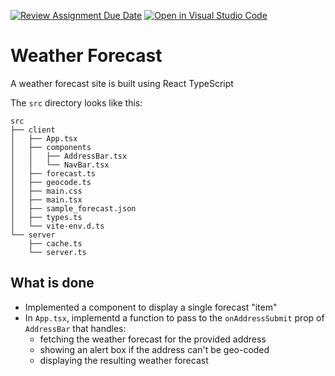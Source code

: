 [![Review Assignment Due Date](https://classroom.github.com/assets/deadline-readme-button-24ddc0f5d75046c5622901739e7c5dd533143b0c8e959d652212380cedb1ea36.svg)](https://classroom.github.com/a/jNVNGS9C)
[![Open in Visual Studio Code](https://classroom.github.com/assets/open-in-vscode-718a45dd9cf7e7f842a935f5ebbe5719a5e09af4491e668f4dbf3b35d5cca122.svg)](https://classroom.github.com/online_ide?assignment_repo_id=11121471&assignment_repo_type=AssignmentRepo)
# Weather Forecast

A weather forecast site is built using React TypeScript

The `src` directory looks like this:

```
src
├── client
│   ├── App.tsx
│   ├── components
│   │   ├── AddressBar.tsx
│   │   └── NavBar.tsx
│   ├── forecast.ts
│   ├── geocode.ts
│   ├── main.css
│   ├── main.tsx
│   ├── sample_forecast.json
│   ├── types.ts
│   └── vite-env.d.ts
└── server
    ├── cache.ts
    └── server.ts
```


## What is done

- Implemented a component to display a single forecast "item"
- In `App.tsx`, implementd a function to pass to the `onAddressSubmit` prop of `AddressBar` that handles:
  - fetching the weather forecast for the provided address
  - showing an alert box if the address can't be geo-coded 
  - displaying the resulting weather forecast


